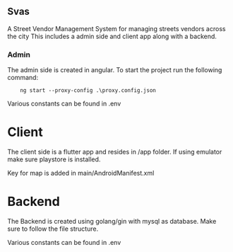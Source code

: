 ## Svas
A Street Vendor Management System for managing streets vendors across the city
This includes a admin side and client app along with a backend.

### Admin
The admin side is created in angular. To start the project run the following command:
```
	ng start --proxy-config .\proxy.config.json
```

Various constants can be found in .env

# Client
The client side is a flutter app and resides in /app folder. If using emulator
make sure playstore is installed.

Key for map is added in main/AndroidManifest.xml

# Backend
The Backend is created using golang/gin with mysql as database. Make sure to 
follow the file structure.

Various constants can be found in .env


